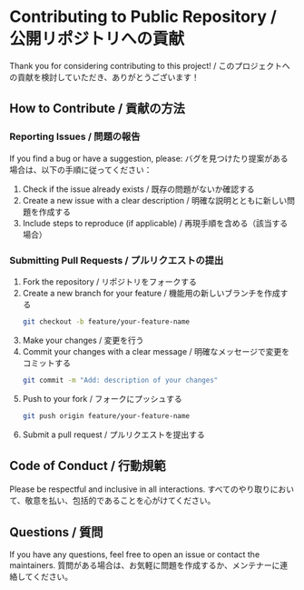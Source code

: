 # Contributing to Public Repository / 公開リポジトリへの貢献

Thank you for considering contributing to this project! / このプロジェクトへの貢献を検討していただき、ありがとうございます！

## How to Contribute / 貢献の方法

### Reporting Issues / 問題の報告

If you find a bug or have a suggestion, please:
バグを見つけたり提案がある場合は、以下の手順に従ってください：

1. Check if the issue already exists / 既存の問題がないか確認する
2. Create a new issue with a clear description / 明確な説明とともに新しい問題を作成する
3. Include steps to reproduce (if applicable) / 再現手順を含める（該当する場合）

### Submitting Pull Requests / プルリクエストの提出

1. Fork the repository / リポジトリをフォークする
2. Create a new branch for your feature / 機能用の新しいブランチを作成する
   ```bash
   git checkout -b feature/your-feature-name
   ```
3. Make your changes / 変更を行う
4. Commit your changes with a clear message / 明確なメッセージで変更をコミットする
   ```bash
   git commit -m "Add: description of your changes"
   ```
5. Push to your fork / フォークにプッシュする
   ```bash
   git push origin feature/your-feature-name
   ```
6. Submit a pull request / プルリクエストを提出する

## Code of Conduct / 行動規範

Please be respectful and inclusive in all interactions.
すべてのやり取りにおいて、敬意を払い、包括的であることを心がけてください。

## Questions / 質問

If you have any questions, feel free to open an issue or contact the maintainers.
質問がある場合は、お気軽に問題を作成するか、メンテナーに連絡してください。